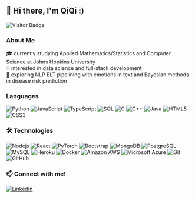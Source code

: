 ## 👋 Hi there, I'm QiQi :)

![Visitor Badge](https://visitor-badge.laobi.icu/badge?page_id=qtong56.qtong56)
### About Me
🎓 currently studying Applied Mathematics/Statistics and Computer Science at Johns Hopkins University <br>
💡 interested in data science and full-stack development <br>
🔭 exploring NLP ELT pipelining with emotions in text and Bayesian methods in disease risk prediction <br>

### Languages
![Python](https://img.shields.io/badge/-Python-000?&logo=Python)
![JavaScript](https://img.shields.io/badge/-JavaScript-000?&logo=JavaScript)
![TypeScript](https://img.shields.io/badge/-TypeScript-000?&logo=TypeScript)
![SQL](https://img.shields.io/badge/-SQL-000?&logo=MySQL)
![C](https://img.shields.io/badge/-C-000?&logo=C)
![C++](https://img.shields.io/badge/-C++-000?&logo=c%2b%2b&logoColor=00599C)
![Java](https://img.shields.io/badge/-Java-000?&logo=Java&logoColor=007396)
![HTML5](https://img.shields.io/badge/-HTML5-000?&logo=html5&logoColor=blue)
![CSS3](https://img.shields.io/badge/-CSS3-000?&logo=css3&logoColor=orange)

### 🛠 Technologies
![Nodejs](https://img.shields.io/badge/-Nodejs-black?&logo=Node.js)
![React](https://img.shields.io/badge/-React-black?&logo=react)
![PyTorch](https://img.shields.io/badge/-PyTorch-000?&logo=PyTorch)
![Bootstrap](https://img.shields.io/badge/-Bootstrap-000?&logo=bootstrap)
![MongoDB](https://img.shields.io/badge/-MongoDB-black?&logo=mongodb)
![PostgreSQL](https://img.shields.io/badge/-PostgreSQL-000?&logo=postgresql)
![MySQL](https://img.shields.io/badge/-MySQL-black?&logo=mysql)
![Heroku](https://img.shields.io/badge/-Heroku-000?&logo=heroku&logoColor=430098)
![Docker](https://img.shields.io/badge/-Docker-black?&logo=docker)
![Amazon AWS](https://img.shields.io/badge/Amazon%20AWS-000?&logo=amazon-aws)
![Microsoft Azure](https://img.shields.io/badge/Microsoft%20Azure-000?&logo=microsoft-azure&logoColor=007FFF)
![Git](https://img.shields.io/badge/-Git-black?&logo=git)
![GitHub](https://img.shields.io/badge/-GitHub-000?&logo=github)

### 📫 Connect with me!
<a href="https://www.linkedin.com/in/qilin-tong" target="_blank"><img src="https://img.shields.io/badge/LinkedIn-%230077B5.svg?&style=flat-square&logo=linkedin&logoColor=white" alt="LinkedIn"></a>

